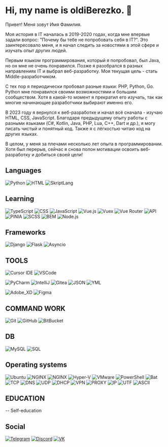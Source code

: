 
# Hi, my name is oldiBerezko. 👋

Привет! Меня зовут Имя Фамилия. 

Моя история в IT началась в 2019-2020 годах, когда мне впервые задали вопрос: "Почему бы тебе не попробовать себя в IT?". Это заинтересовало меня, и я начал следить за новостями в этой сфере и изучать опыт других людей. 

Первым языком программирования, который я попробовал, был Java, но он мне не очень понравился. Позже я разобрался в разных направлениях IT и выбрал веб-разработку. Моя текущая цель - стать Middle-разработчиком.

С тех пор я периодически пробовал разные языки: PHP, Python, Go. Python мне понравился своими возможностями и большим сообществом. Хотя в какой-то момент я прекратил его изучать, так как многие начинающие разработчики выбирают именно его. 

В 2023 году я вернулся к веб-разработке и начал всё сначала - изучаю HTML, CSS, JavaScript. Благодаря предыдущему опыту работы с разными языками (C#, Kotlin, Java, PHP, Lua, C++, Dart и др.), я могу писать чистый и понятный код. Также я с лёгкостью читаю код на других языках.

В целом, у меня за плечами несколько лет опыта в программировании. Хотя был перерыв, сейчас я снова полон мотивации освоить веб-разработку и добиться своей цели!

## Languages
![Python](https://img.shields.io/badge/-Python-000000?style=for-the-badge&logo=python&logoColor=white)
![HTML](https://img.shields.io/badge/-HTML-000000?style=for-the-badge&logo=html5&logoColor=white)
![SkriptLang](https://img.shields.io/badge/-SkriptLang-000000?style=for-the-badge)

## Learning
![TypeScript](https://img.shields.io/badge/-TypeScript-000000?style=for-the-badge&logo=typescript&logoColor=white)
![CSS](https://img.shields.io/badge/-CSS-000000?style=for-the-badge&logo=css3&logoColor=white)
![JavaScript](https://img.shields.io/badge/-JavaScript-000000?style=for-the-badge&logo=javascript&logoColor=white)
![Vue.js](https://img.shields.io/badge/-Vue.js-000000?style=for-the-badge&logo=vue.js&logoColor=white)
![Vuex](https://img.shields.io/badge/-Vuex-000000?style=for-the-badge&logo=vuex&logoColor=white)
![Vue Router](https://img.shields.io/badge/-Vue%20Router-000000?style=for-the-badge&logo=vue-router&logoColor=white)
![API](https://img.shields.io/badge/-API-000000?style=for-the-badge)
![PINIA](https://img.shields.io/badge/-PINIA-000000?style=for-the-badge)
![SCSS](https://img.shields.io/badge/-SCSS-000000?style=for-the-badge)
![BEM](https://img.shields.io/badge/-BEM-000000?style=for-the-badge)
![Node.js](https://img.shields.io/badge/-Node.js-000000?style=for-the-badge&logo=node.js&logoColor=white)


## Frameworks
![Django](https://img.shields.io/badge/-Django-000000?style=for-the-badge&logo=django&logoColor=white)
![Flask](https://img.shields.io/badge/-Flask-000000?style=for-the-badge&logo=flask&logoColor=white)
![Asyncio](https://img.shields.io/badge/-Asyncio-000000?style=for-the-badge&logo=python&logoColor=white)

## TOOLS 
![Cursor IDE](https://img.shields.io/badge/-Cursor_IDE-000000?style=for-the-badge&logo=cursor&logoColor=white)
![VSCode](https://img.shields.io/badge/-VSCode-000000?style=for-the-badge&logo=visual-studio-code&logoColor=white)

![PyCharm](https://img.shields.io/badge/-PyCharm-000000?style=for-the-badge&logo=pycharm&logoColor=white)
![IntelliJ](https://img.shields.io/badge/-IntelliJ-000000?style=for-the-badge&logo=intellij-idea&logoColor=white)
![Gitea](https://img.shields.io/badge/-Gitea-000000?style=for-the-badge&logo=gitea&logoColor=white)
![JSON](https://img.shields.io/badge/-JSON-000000?style=for-the-badge&logo=json&logoColor=white)
![YML](https://img.shields.io/badge/-YML-000000?style=for-the-badge&logo=yaml&logoColor=white)

![Adobe_XD](https://img.shields.io/badge/-Adobe_XD-000000?style=for-the-badge&logo=adobe-xd&logoColor=white)
![Figma](https://img.shields.io/badge/-Figma-000000?style=for-the-badge&logo=figma&logoColor=white)

## COMMAND WORK
![Git](https://img.shields.io/badge/-Git-000000?style=for-the-badge&logo=git&logoColor=white)
![GitHub](https://img.shields.io/badge/-GitHub-000000?style=for-the-badge&logo=github&logoColor=white)
![BitBucket](https://img.shields.io/badge/-BitBucket-000000?style=for-the-badge&logo=bitbucket&logoColor=white)


## DB
![MySQL](https://img.shields.io/badge/-MySQL-000000?style=for-the-badge&logo=mysql&logoColor=white)
![SQL](https://img.shields.io/badge/-SQL-000000?style=for-the-badge&logo=sql&logoColor=white)


## Operating systems
![Ubuntu](https://img.shields.io/badge/-Ubuntu-000000?style=for-the-badge&logo=ubuntu&logoColor=white)
![NGINX](https://img.shields.io/badge/-NGINX-000000?style=for-the-badge&logo=nginx&logoColor=white)
![NGINX](https://img.shields.io/badge/-Windows-000000?style=for-the-badge&logo=nginx&logoColor=white)
![Hyper-V](https://img.shields.io/badge/-Hyper--V-000000?style=for-the-badge&logo=microsoft&logoColor=white)
![VMware](https://img.shields.io/badge/-VMware-000000?style=for-the-badge&logo=vmware&logoColor=white)
![PowerShell](https://img.shields.io/badge/-PowerShell-000000?style=for-the-badge&logo=powershell&logoColor=white)
![Bat](https://img.shields.io/badge/-Bat-000000?style=for-the-badge&logo=bat&logoColor=white)
![TCP](https://img.shields.io/badge/-TCP-000000?style=for-the-badge&logo=tcp&logoColor=white)
![DNS](https://img.shields.io/badge/-DNS-000000?style=for-the-badge&logo=dns&logoColor=white)
![UDP](https://img.shields.io/badge/-UDP-000000?style=for-the-badge&logo=udp&logoColor=white)
![DHCP](https://img.shields.io/badge/-DHCP-000000?style=for-the-badge&logo=dhcp&logoColor=white)
![VPN](https://img.shields.io/badge/-VPN-000000?style=for-the-badge&logo=vpn&logoColor=white)
![PROXY](https://img.shields.io/badge/-PROXY-000000?style=for-the-badge&logo=proxy&logoColor=white)
![IP](https://img.shields.io/badge/-IP-000000?style=for-the-badge&logo=ip&logoColor=white)
![UTF](https://img.shields.io/badge/-UTF-000000?style=for-the-badge&logo=ip&logoColor=white)
![ASCII](https://img.shields.io/badge/-ASCII-000000?style=for-the-badge&logo=ip&logoColor=white)



## EDUCATION
-- Self-education

## Social
[![Telegram](https://img.shields.io/badge/-Telegram-000000?style=for-the-badge&logo=telegram)](https://t.me/berezko)
[![Discord](https://img.shields.io/badge/-Discord-000000?style=for-the-badge&logo=discord)](https://discord.com/users/oldiberezko)
[![VK](https://img.shields.io/badge/-VK-000000?style=for-the-badge&logo=vk)](https://vk.com/oldiberezko)
